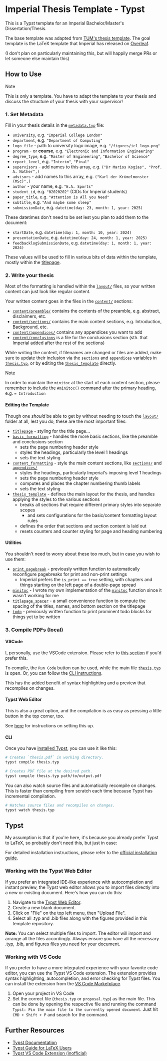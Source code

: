 # Imperial Thesis Template - Typst

This is a Typst template for an Imperial Bachelor/Master's Dissertation/Thesis.

The base template was adapted from [TUM's thesis template](https://github.com/ls1intum/thesis-template-typst). The goal template is the LaTeX template that Imperial has released on [Overleaf](https://www.overleaf.com/latex/templates/meng-beng-msc-report-template-eee-imperial-college-london-v1-dot-2-0/qtkpngktpwpw).

(I don't plan on particularly maintaining this, but will happily merge PRs or let someone else maintain this)

## How to Use

>[!NOTE]
>This is only a template. You have to adapt the template to your thesis and discuss the structure of your thesis with your supervisor!

### 1. Set Metadata

Fill in your thesis details in the [`metadata.typ`](/metadata.typ) file: 
- `university`, e.g. `"Imperial College London"`
- `department`, e.g. `"Department of Computing"`
- `logo_file` - path to university logo image, e.g. `"/figures/icl_logo.png"`
- `program` - or **course**, e.g. `"Electronic and Information Engineering"`
- `degree_type`, e.g. `"Master of Engineering"`, `"Bachelor of Science"`
- `report_level`, e.g. `"Interim"`, `"Final"`
- `supervisors` - add names to this array, e.g. `("Dr Marios Kogias", "Prof. A. Nother",)`
- `advisors` - add names to this array, e.g. `("Karl der Krümelmonster (MSc)",)`
- `author` - your name, e.g. `"E.A. Sports"`
- `student_id`, e.g. `"02020202"` (CIDs for Imperial students)
- `paper_title`, e.g. `"Attention is All you Need"`
- `subtitle`, e.g. `"And maybe some sleep"`
- `submissionDate`, e.g. `datetime(day: 23, month: 1, year: 2025)`

These datetimes don't need to be set lest you plan to add them to the document:
- `startDate`, e.g. `datetime(day: 1, month: 10, year: 2024)`
- `presentationDate`, e.g. `datetime(day: 24, month: 1, year: 2025)`
- `feedbacklogSubmissionDate`, e.g. `datetime(day: 1, month: 1, year: 2024)`

These values will be used to fill in various bits of data within the template, mostly within the [titlepage](/layout/titlepage.typ).

### 2. Write your thesis

Most of the formatting is handled within the [`layout/`](/layout/) files, so your written content can just look like regular content.

Your written content goes in the files in the [`content/`](/content/) sections:

- [`content/preamble/`](/content/preamble/) contains the contents of the preamble, e.g. abstract, disclaimers, etc.
- [`content/sections/`](/content/sections/) contains the main content sections, e.g. Introduction, Background, etc.
- [`content/appendices/`](/content/appendices/) contains any appendices you want to add
- [`content/conclusions`](/content/conclusions.typ) is a file for the conclusions section (sth. that Imperial added after the rest of the sections)

While writing the content, if filenames are changed or files are added, make sure to update their inclusion via the `sections` and `appendices` variables in [`thesis.typ`](/thesis.typ), or by editing the [`thesis_template`](/layout/thesis_template.typ) directly.

>[!NOTE]
> In order to maintain the `minitoc` at the start of each content section, please remember to include the `#minitoc()` command after the primary heading, e.g. `= Introduction`

#### Editing the Template

Though one _should_ be able to get by without needing to touch the [`layout/`](/layout/) folder at all, lest you do, these are the most important files:

- [`titlepage`](/layout/titlepage.typ) - styling for the title page...
- [`basic_formatting`](/layout/basic_formatting.typ) - handles the more basic sections, like the preamble and conclusions section
  - sets the page numbering header style
  - styles the headings, particularly the level 1 headings
  - sets the text styling
- [`content_formatting`](/layout/content_formatting.typ) - style the main content sections, like [`sections/`](/content/sections/) and [`appendices/`](/content/appendices/)
  - styles the headings, particularly Imperial's imposing level 1 headings
  - sets the page numbering header style
  - computes and places the chapter numbering thumb labels
  - sets the text styling
- [`thesis_template`](/layout/thesis_template.typ) - defines the main layout for the thesis, and handles applying the styles to the various sections
  - breaks all sections that require different primary styles into separate scopes
    - and sets configurations for the basic/content formatting layout rules
  - defines the order that sections and section content is laid out
  - resets counters and counter styling for page and heading numbering

#### Utilities

You shouldn't need to worry about these too much, but in case you wish to use them:

- [`print_pagebreak`](/utils/print_pagebreak.typ) - previously written function to automatically reconfigure pagebreaks for print and non-print settings
  - Imperial prefers the `is_print == true` setting, with chapters and things starting on the left page of a double-page spread
- [`minitoc`](/utils/minitoc.typ) - I wrote my own implementation of the [`minitoc`](https://typst.app/universe/package/minitoc/) function since it wasn't working for me
- [`titlepage_spacer`](/utils/titlepage_spacer.typ) - a small convenience function to compute the spacing of the titles, names, and bottom section on the titlepage
- [`todo`](/utils/todo.typ) - previously written function to print prominent todo blocks for things yet to be written

### 3. Compile PDFs (local)

#### VSCode

I, personally, use the VSCode extension. Please refer to [this section](#working-with-vs-code) if you'd prefer this.

To compile, the `Run Code` button can be used, while the main file [`thesis.typ`](/thesis.typ) is open. Or, you can follow the [CLI instructions](#cli).

This has the added benefit of syntax highlighting and a preview that recompiles on changes.

#### Typst Web Editor

This is also a great option, and the compilation is as easy as pressing a little button in the top corner, too.

See [here](#working-with-the-typst-web-editor) for instructions on setting this up.

#### CLI

<!-- Slightly modify this section from original TUM README -->

Once you have [installed Typst](https://github.com/typst/typst), you can use it like this:
```sh
# Creates `thesis.pdf` in working directory.
typst compile thesis.typ

# Creates PDF file at the desired path.
typst compile thesis.typ path/to/output.pdf
```

You can also watch source files and automatically recompile on changes. This is
faster than compiling from scratch each time because Typst has incremental
compilation.
```sh
# Watches source files and recompiles on changes.
typst watch thesis.typ
```

## Typst

My assumption is that if you're here, it's because you already prefer Typst to LaTeX, so probably don't need this, but just in case:

For detailed installation instructions, please refer to the [official installation guide](https://github.com/typst/typst).

<!-- Keep these sections from original TUM README -->

### Working with the Typst Web Editor

If you prefer an integrated IDE-like experience with autocompletion and instant preview, the Typst web editor allows you to import files directly into a new or existing document. Here's how you can do this:

1. Navigate to the [Typst Web Editor](https://typst.app/).
2. Create a new blank document.
3. Click on "File" on the top left menu, then "Upload File".
4. Select all .typ and .bib files along with the figures provided in this template repository.

**Note:** You can select multiple files to import. The editor will import and arrange all the files accordingly. Always ensure you have all the necessary .typ, .bib, and figures files you need for your document.

### Working with VS Code

If you prefer to have a more integrated experience with your favorite code editor, you can use the Typst VS Code extension. The extension provides syntax highlighting, autocompletion, and error checking for Typst files. You can install the extension from the [VS Code Marketplace](https://marketplace.visualstudio.com/items?itemName=nvarner.typst-lsp).

1. Open your project in VS Code
2. Set the correct file (`thesis.typ` or `proposal.typ`) as the main file. This can be done by opening the respective file and running the command `Typst: Pin the main file to the currently opened document`. Just hit `CMD + Shift + P` and search for the command.

## Further Resources

- [Typst Documentation](https://typst.app/docs/)
- [Typst Guide for LaTeX Users](https://typst.app/docs/guides/guide-for-latex-users/)
- [Typst VS Code Extension (inofficial)](https://marketplace.visualstudio.com/items?itemName=nvarner.typst-lsp)
